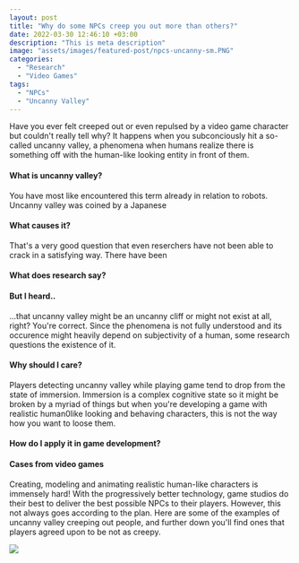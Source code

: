 ```yaml
---
layout: post
title: "Why do some NPCs creep you out more than others?"
date: 2022-03-30 12:46:10 +03:00
description: "This is meta description"
image: "assets/images/featured-post/npcs-uncanny-sm.PNG"
categories: 
  - "Research"
  - "Video Games"
tags:
  - "NPCs"
  - "Uncanny Valley"
---
```


Have you ever felt creeped out or even repulsed by a video game character but couldn't really tell why? It happens when you subconciously hit a so-called uncanny valley, a phenomena when humans realize there is something off with the human-like looking entity in front of them.

#### What is uncanny valley?
You have most like encountered this term already in relation to robots. Uncanny valley was coined by a Japanese

#### What causes it?
That's a very good question that even reserchers have not been able to crack in a satisfying way. There have been 

#### What does research say?

#### But I heard..

...that uncanny valley might be an uncanny cliff or might not exist at all, right? You're correct. Since the phenomena is not fully understood and its occurence might heavily depend on subjectivity of a human, some research questions the existence of it.  

#### Why should I care?
Players detecting uncanny valley while playing game tend to drop from the state of immersion. Immersion is a complex cognitive state so it might be broken by a myriad of things but when you're developing a game with realistic human0like looking and behaving characters, this is not the way how you want to loose them. 

#### How do I apply it in game development?

#### Cases from video games
Creating, modeling and animating realistic human-like characters is immensely hard! With the progressively better technology, game studios do their best to deliver the best possible NPCs to their players. However, this not always goes according to the plan. Here are some of the examples of uncanny valley creeping out people, and further down you'll find ones that players agreed upon to be not as creepy.

![]({{site.baseurl}}/assets/images/post-img.jpg)




